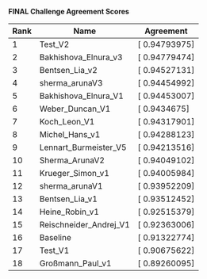 **FINAL Challenge Agreement Scores**



|Rank|Name|Agreement|
|----|-----|---|
|1|Test_V2|[ 0.94793975]|
|2|Bakhishova_Elnura_v3|[ 0.94779474]|
|3|Bentsen_Lia_v2|[ 0.94527131]|
|4|sherma_arunaV3|[ 0.94454992]|
|5|Bakhishova_Elnura_V1|[ 0.94453007]|
|6|Weber_Duncan_V1|[ 0.9434675]|
|7|Koch_Leon_V1|[ 0.94317901]|
|8|Michel_Hans_v1|[ 0.94288123]|
|9|Lennart_Burmeister_V5|[ 0.94213516]|
|10|Sherma_ArunaV2|[ 0.94049102]|
|11|Krueger_Simon_v1|[ 0.94005984]|
|12|sherma_arunaV1|[ 0.93952209]|
|13|Bentsen_Lia_v1|[ 0.93512452]|
|14|Heine_Robin_v1|[ 0.92515379]|
|15|Reischneider_Andrej_V1|[ 0.92363006]|
|16|Baseline|[ 0.91322774]|
|17|Test_V1|[ 0.90675622]|
|18|Großmann_Paul_v1|[ 0.89260095]|
